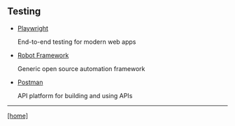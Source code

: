 ## Testing

- [Playwright](https://playwright.dev/)

    End-to-end testing for modern web apps

- [Robot Framework](https://robotframework.org/)

    Generic open source automation framework

- [Postman](https://www.postman.com/)

    API platform for building and using APIs

---
[[home]](https://torandu.github.io/)
